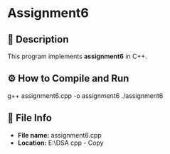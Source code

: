 # Assignment6

## 📘 Description
This program implements **assignment6** in C++.

## ⚙️ How to Compile and Run
g++ assignment6.cpp -o assignment6
./assignment6

## 🧩 File Info
- **File name:** assignment6.cpp
- **Location:** E:\DSA cpp - Copy
